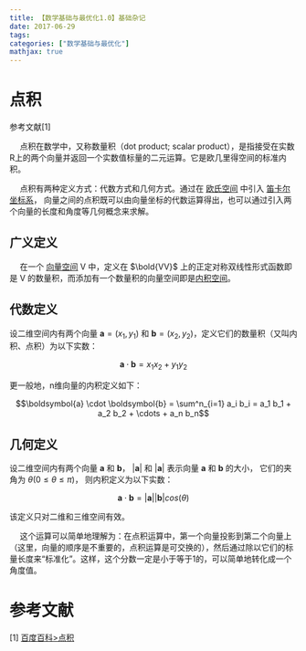 ```yaml
---
title: 【数学基础与最优化1.0】基础杂记
date: 2017-06-29
tags:
categories: ["数学基础与最优化"]
mathjax: true
---
```


# 点积
参考文献[1]

&emsp; 点积在数学中，又称数量积（dot product; scalar product），是指接受在实数R上的两个向量并返回一个实数值标量的二元运算。它是欧几里得空间的标准内积。
<!-- more -->

&emsp; 点积有两种定义方式：代数方式和几何方式。通过在
[欧氏空间](https://baike.baidu.com/item/%E6%AC%A7%E5%87%A0%E9%87%8C%E5%BE%B7%E7%A9%BA%E9%97%B4?fromtitle=%E6%AC%A7%E6%B0%8F%E7%A9%BA%E9%97%B4&fromid=8282013)
中引入
[笛卡尔坐标系](https://baike.baidu.com/item/%E7%AC%9B%E5%8D%A1%E5%B0%94%E5%9D%90%E6%A0%87%E7%B3%BB)，
向量之间的点积既可以由向量坐标的代数运算得出，也可以通过引入两个向量的长度和角度等几何概念来求解。

## 广义定义
&emsp; 在一个
[向量空间](https://baike.baidu.com/item/%E5%90%91%E9%87%8F%E7%A9%BA%E9%97%B4) 
V 中，定义在 $\bold{VV}$ 上的正定对称双线性形式函数即是 V 的数量积，而添加有一个数量积的向量空间即是[内积空间](https://baike.baidu.com/item/%E5%86%85%E7%A7%AF%E7%A9%BA%E9%97%B4)。

## 代数定义
设二维空间内有两个向量 $\boldsymbol{a} = (x_1, y_1)$ 和 $\boldsymbol{b} = (x_2, y_2)$，定义它们的数量积（又叫内积、点积）为以下实数：

$$\boldsymbol{a} \cdot \boldsymbol{b} = x_1 x_2 + y_1 y_2$$

更一般地，n维向量的内积定义如下：

$$\boldsymbol{a} \cdot \boldsymbol{b} = \sum^n_{i=1} a_i b_i = a_1 b_1 + a_2 b_2 + \cdots + a_n b_n$$

## 几何定义
设二维空间内有两个向量 $\boldsymbol{a}$ 和 $\boldsymbol{b}$，
$\vert \boldsymbol{a} \vert$ 和 $\vert \boldsymbol{a} \vert$ 
表示向量 $\boldsymbol{a}$ 和 $\boldsymbol{b}$ 的大小，
它们的夹角为 $\theta (0 \leq \theta \leq \pi)$，
则内积定义为以下实数：

$$\boldsymbol{a} \cdot \boldsymbol{b} = \vert \boldsymbol{a} \vert \vert \boldsymbol{b} \vert cos(\theta)$$

该定义只对二维和三维空间有效。

&emsp; 这个运算可以简单地理解为：在点积运算中，第一个向量投影到第二个向量上（这里，向量的顺序是不重要的，点积运算是可交换的），然后通过除以它们的标量长度来“标准化”。这样，这个分数一定是小于等于1的，可以简单地转化成一个角度值。


# 参考文献
[1] [百度百科>点积](https://baike.baidu.com/item/%E7%82%B9%E7%A7%AF/9648528?fr=aladdin)